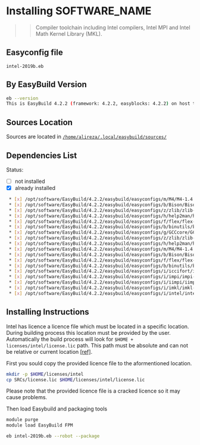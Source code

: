 # Installing SOFTWARE_NAME

>> Compiler toolchain including Intel compilers, Intel MPI and Intel Math Kernel Library (MKL).

## Easyconfig file

`intel-2019b.eb`

## By EasyBuild Version

```bash
eb --version
This is EasyBuild 4.2.2 (framework: 4.2.2, easyblocks: 4.2.2) on host test1.nhpcc.iut.
```

## Sources Location

Sources are located in [`/home/alireza/.local/easybuild/sources/`](sftp://alireza@172.16.189.18/home/alireza/.local/easybuild)

## Dependencies List

Status:

* [ ] not installed
* [X] already installed

```bash
 * [x] /opt/software/EasyBuild/4.2.2/easybuild/easyconfigs/m/M4/M4-1.4.18.eb (module: M4/1.4.18)
 * [x] /opt/software/EasyBuild/4.2.2/easybuild/easyconfigs/b/Bison/Bison-3.3.2.eb (module: Bison/3.3.2)
 * [x] /opt/software/EasyBuild/4.2.2/easybuild/easyconfigs/z/zlib/zlib-1.2.11.eb (module: zlib/1.2.11)
 * [x] /opt/software/EasyBuild/4.2.2/easybuild/easyconfigs/h/help2man/help2man-1.47.4.eb (module: help2man/1.47.4)
 * [x] /opt/software/EasyBuild/4.2.2/easybuild/easyconfigs/f/flex/flex-2.6.4.eb (module: flex/2.6.4)
 * [x] /opt/software/EasyBuild/4.2.2/easybuild/easyconfigs/b/binutils/binutils-2.32.eb (module: binutils/2.32)
 * [x] /opt/software/EasyBuild/4.2.2/easybuild/easyconfigs/g/GCCcore/GCCcore-8.3.0.eb (module: GCCcore/8.3.0)
 * [x] /opt/software/EasyBuild/4.2.2/easybuild/easyconfigs/z/zlib/zlib-1.2.11-GCCcore-8.3.0.eb (module: zlib/1.2.11-GCCcore-8.3.0)
 * [x] /opt/software/EasyBuild/4.2.2/easybuild/easyconfigs/h/help2man/help2man-1.47.8-GCCcore-8.3.0.eb (module: help2man/1.47.8-GCCcore-8.3.0)
 * [x] /opt/software/EasyBuild/4.2.2/easybuild/easyconfigs/m/M4/M4-1.4.18-GCCcore-8.3.0.eb (module: M4/1.4.18-GCCcore-8.3.0)
 * [x] /opt/software/EasyBuild/4.2.2/easybuild/easyconfigs/b/Bison/Bison-3.3.2-GCCcore-8.3.0.eb (module: Bison/3.3.2-GCCcore-8.3.0)
 * [x] /opt/software/EasyBuild/4.2.2/easybuild/easyconfigs/f/flex/flex-2.6.4-GCCcore-8.3.0.eb (module: flex/2.6.4-GCCcore-8.3.0)
 * [x] /opt/software/EasyBuild/4.2.2/easybuild/easyconfigs/b/binutils/binutils-2.32-GCCcore-8.3.0.eb (module: binutils/2.32-GCCcore-8.3.0)
 * [x] /opt/software/EasyBuild/4.2.2/easybuild/easyconfigs/i/iccifort/iccifort-2019.5.281.eb (module: iccifort/2019.5.281)
 * [x] /opt/software/EasyBuild/4.2.2/easybuild/easyconfigs/i/impi/impi-2018.5.288-iccifort-2019.5.281.eb (module: impi/2018.5.288-iccifort-2019.5.281)
 * [x] /opt/software/EasyBuild/4.2.2/easybuild/easyconfigs/i/iimpi/iimpi-2019b.eb (module: iimpi/2019b)
 * [x] /opt/software/EasyBuild/4.2.2/easybuild/easyconfigs/i/imkl/imkl-2019.5.281-iimpi-2019b.eb (module: imkl/2019.5.281-iimpi-2019b)
 * [x] /opt/software/EasyBuild/4.2.2/easybuild/easyconfigs/i/intel/intel-2019b.eb (module: intel/2019b)
```

## Installing Instructions

Intel has licence a licence file which must be located in a specific location. During building process this location must be provided by the user. Automatically the build process will look for `$HOME + licenses/intel/license.lic` path. This path must be absolute and can not be relative or current location [\[ref\]](https://wiki.fysik.dtu.dk/niflheim/EasyBuild_modules#intel-compiler-toolchains).

First you sould copy the provided licence file to the aformentioned location.

```bash 
mkdir -p $HOME/licenses/intel
cp SRCs/license.lic $HOME/licenses/intel/license.lic
```

Please note that the provided licence file is a cracked licence so it may cause problems.

Then load Easybuild and packaging tools

```bash
module purge
module load EasyBuild FPM

eb intel-2019b.eb --robot --package
```
